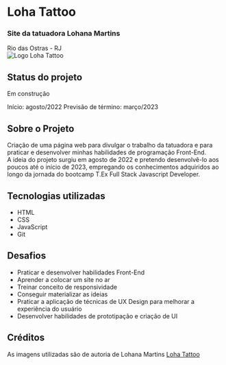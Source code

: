 # Loha Tattoo 
### Site da tatuadora Lohana Martins
Rio das Ostras - RJ<br>
![Logo Loha Tattoo](https://lh5.googleusercontent.com/p/AF1QipNiG7l0ZMFg5gixL5cpr73CCC4_jKhEzcB3Jdkq=w600-h485-p-k-no)

## Status do projeto
Em construção

Início: agosto/2022
Previsão de término: março/2023

## Sobre o Projeto
Criação de uma página web para divulgar o trabalho da tatuadora e para praticar e desenvolver minhas habilidades de programação Front-End.<br>
A ideia do projeto surgiu em agosto de 2022 e pretendo desenvolvê-lo aos poucos até o início de 2023, empregando os conhecimentos adquiridos ao longo da jornada do bootcamp T.Ex Full Stack Javascript Developer.

## Tecnologias utilizadas
- HTML
- CSS
- JavaScript
- Git

## Desafios
- Praticar e desenvolver habilidades Front-End
- Aprender a colocar um site no ar
- Treinar conceito de responsividade
- Conseguir materializar as ideias
- Praticar a aplicação de técnicas de UX Design para melhorar a experiência do usuário
- Desenvolver habilidades de prototipação e criação de UI

## Créditos
As imagens utilizadas são de autoria de Lohana Martins
[Loha Tattoo](https://www.instagram.com/tattoo_loha/?igshid=YmMyMTA2M2Y%3D)
